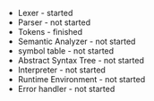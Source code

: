 - Lexer - started
- Parser - not started
- Tokens - finished
- Semantic Analyzer - not started
- symbol table - not started
- Abstract Syntax Tree - not started
- Interpreter - not started
- Runtime Environment - not started
- Error handler - not started
